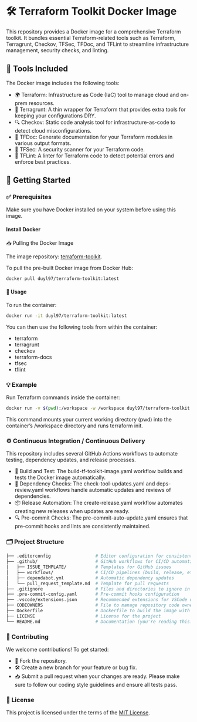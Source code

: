 # 🛠️ Terraform Toolkit Docker Image
This repository provides a Docker image for a comprehensive Terraform toolkit. It bundles essential Terraform-related tools such as Terraform, Terragrunt, Checkov, TFSec, TFDoc, and TFLint to streamline infrastructure management, security checks, and linting.

## 🧰 Tools Included
The Docker image includes the following tools:

- 🌍 Terraform: Infrastructure as Code (IaC) tool to manage cloud and on-prem resources.
- 🚜 Terragrunt: A thin wrapper for Terraform that provides extra tools for keeping your configurations DRY.
- 🔍 Checkov: Static code analysis tool for infrastructure-as-code to detect cloud misconfigurations.
- 📄 TFDoc: Generate documentation for your Terraform modules in various output formats.
- 🔐 TFSec: A security scanner for your Terraform code.
- 🔧 TFLint: A linter for Terraform code to detect potential errors and enforce best practices.

## 🚀 Getting Started

### ✅ Prerequisites
Make sure you have Docker installed on your system before using this image.

#### Install Docker
📥 Pulling the Docker Image

The image repository: [terraform-toolkit](https://hub.docker.com/repository/docker/duyl97/terraform-toolkit/general).

To pull the pre-built Docker image from Docker Hub:

```bash
docker pull duyl97/terraform-toolkit:latest
```

#### 🏃 Usage
To run the container:

```bash
docker run -it duyl97/terraform-toolkit:latest
```

You can then use the following tools from within the container:

- terraform
- terragrunt
- checkov
- terraform-docs
- tfsec
- tflint

### 💡 Example
Run Terraform commands inside the container:

```bash
docker run -v $(pwd):/workspace -w /workspace duyl97/terraform-toolkit:latest terraform init
```

This command mounts your current working directory (pwd) into the container’s /workspace directory and runs terraform init.

### ⚙️ Continuous Integration / Continuous Delivery
This repository includes several GitHub Actions workflows to automate testing, dependency updates, and release processes.

- 🔨 Build and Test: The build-tf-toolkit-image.yaml workflow builds and tests the Docker image automatically.
- 🔄 Dependency Checks: The check-tool-updates.yaml and deps-review.yaml workflows handle automatic updates and reviews of dependencies.
- 📦 Release Automation: The create-release.yaml workflow automates creating new releases when updates are ready.
- 🔍 Pre-commit Checks: The pre-commit-auto-update.yaml ensures that pre-commit hooks and lints are consistently maintained.

### 🗂️ Project Structure
```bash
├── .editorconfig                 # Editor configuration for consistent coding styles
├── .github/                      # GitHub workflows for CI/CD automation
│   ├── ISSUE_TEMPLATE/           # Templates for GitHub issues
│   ├── workflows/                # CI/CD pipelines (build, release, etc.)
│   ├── dependabot.yml            # Automatic dependency updates
│   └── pull_request_template.md  # Template for pull requests
├── .gitignore                    # Files and directories to ignore in Git
├── .pre-commit-config.yaml       # Pre-commit hooks configuration
├── .vscode/extensions.json       # Recommended extensions for VSCode users
├── CODEOWNERS                    # File to manage repository code owners
├── Dockerfile                    # Dockerfile to build the image with the tools
├── LICENSE                       # License for the project
└── README.md                     # Documentation (you're reading this!)
```

### 🤝 Contributing
We welcome contributions! To get started:

- 🍴 Fork the repository.
- 🛠️ Create a new branch for your feature or bug fix.
- 📥 Submit a pull request when your changes are ready.
Please make sure to follow our coding style guidelines and ensure all tests pass.

### 📄 License
This project is licensed under the terms of the [MIT License](./LICENSE).
